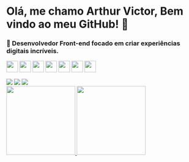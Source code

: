 # Olá, me chamo Arthur Victor, Bem vindo ao meu GitHub! 👋
### 🚀 Desenvolvedor Front-end focado em criar experiências digitais incríveis.
   <img src="https://cdn.jsdelivr.net/gh/devicons/devicon/icons/html5/html5-original.svg" width="30" height="30" />      <img src="https://cdn.jsdelivr.net/gh/devicons/devicon/icons/css3/css3-original.svg" width="30" height="30" />      <img src="https://cdn.jsdelivr.net/gh/devicons/devicon/icons/javascript/javascript-original.svg" width="30" height="30"/>      <img src="https://cdn.jsdelivr.net/gh/devicons/devicon/icons/typescript/typescript-original.svg" width="30" height="30" />      <img src="https://cdn.jsdelivr.net/gh/devicons/devicon/icons/react/react-original.svg" width="30" height="30" />      <img src="https://cdn.jsdelivr.net/gh/devicons/devicon/icons/bootstrap/bootstrap-original.svg" width="30" height="30" />      <img src="https://cdn.jsdelivr.net/gh/devicons/devicon/icons/angularjs/angularjs-original.svg" width="30" height="30" />

<div>
<a href="https://instagram.com/arthurvictorsa" target="_blank"><img loading="lazy" src="https://img.shields.io/badge/-Instagram-%23E4405F?style=for-the-badge&logo=instagram&logoColor=white" target="_blank"></a>
<a href = "mailto:contato@arthurvicttorpe"><img loading="lazy" src="https://img.shields.io/badge/Gmail-D14836?style=for-the-badge&logo=gmail&logoColor=white" target="_blank"></a>
<a href="https://www.linkedin.com/in/arthurvictorsa" target="_blank"><img loading="lazy" src="https://img.shields.io/badge/-LinkedIn-%230077B5?style=for-the-badge&logo=linkedin&logoColor=white" target="_blank"></a>   
</div>
          
          
<div>
<a href="https://github.com/arthurvicttor">
<img loading="lazy" height="180em" src="https://github-readme-stats.vercel.app/api/top-langs/?username=arthurvicttor&layout=compact&langs_count=7&theme=dracula"/>
<img loading="lazy" height="180em" src="https://github-readme-stats.vercel.app/api?username=arthurvicttor&show_icons=true&theme=dracula&include_all_commits=true&count_private=true"/>
</div>
